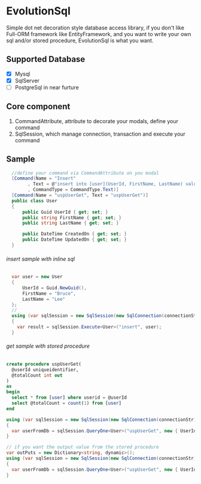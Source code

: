 # EvolutionSql
Simple dot net decoration style database access library, if you don't like Full-ORM framework like EntityFramework, and you want to write your own sql and/or stored procedure, EvolutionSql is what you want.

## Supported Database
- [x] Mysql
- [x] SqlServer
- [ ] PostgreSql in near furture

## Core component
1. CommandAttribute, attribute to decorate your modals, define your command <br/>
2. SqlSession, which manage connection, transaction and execute your command

## Sample
```c#
  //define your command via CommandAttribute on you modal
  [Command(Name = "Insert"
        , Text = @"insert into [user](UserId, FirstName, LastName) values(@UserId, @FirstName, @LastName);"
        , CommandType = CommandType.Text)]
  [Command(Name = "uspUserGet", Text = "uspUserGet")]
  public class User
  {
      public Guid UserId { get; set; }
      public string FirstName { get; set; }
      public string LastName { get; set; }

      public DateTime CreatedOn { get; set; }
      public DateTime UpdatedOn { get; set; }
  }
```

###### insert sample with inline sql
```c#
  var user = new User
  {
      UserId = Guid.NewGuid(),
      FirstName = "Bruce",
      LastName = "Lee"
  };
  //
  using (var sqlSession = new SqlSession(new SqlConnection(connectionStr)))
  {
    var result = sqlSession.Execute<User>("insert", user);
  }
```

###### get sample with stored procedure
  ```sql
  create procedure uspUserGet(
    @userId uniqueidentifier,
    @totalCount int out
  )
  as
  begin
    select * from [user] where userid = @userId
    select @totalCount = count(1) from [user]
  end
  ```
  
  ```c#
  using (var sqlSession = new SqlSession(new SqlConnection(connectionStr)))
  {
    var userFromDb = sqlSession.QueryOne<User>("uspUserGet", new { UserId = userId });
  }
  
  // if you want the output value from the stored procedure
  var outPuts = new Dictionary<string, dynamic>();
  using (var sqlSession = new SqlSession(new SqlConnection(connectionStr)))
  {
    var userFromDb = sqlSession.QueryOne<User>("uspUserGet", new { UserId = userId }, outPuts);
  }
```
